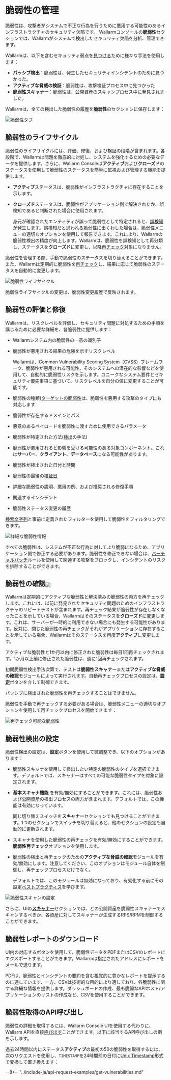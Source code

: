# 脆弱性の管理

脆弱性は、攻撃者がシステムで不正な行為を行うために悪用する可能性のあるインフラストラクチャのセキュリティ欠陥です。 Wallarmコンソールの**脆弱性**セクションでは、Wallarmがシステムで検出したセキュリティ欠陥を分析、管理できます。

Wallarmは、以下を含むセキュリティ弱点を[見つける](../about-wallarm/detecting-vulnerabilities.md)ために様々な手法を使用します：

* **パッシブ検出**：脆弱性は、発生したセキュリティインシデントのために見つかった。
* **アクティブな脅威の検証**：脆弱性は、攻撃検証プロセス中に見つかった
* **脆弱性スキャナー**：脆弱性は、[公開資産](scanner.md)のスキャンプロセス中に発見されました。

Wallarmは、全ての検出した脆弱性の履歴を**脆弱性**のセクションに保存します：

![脆弱性タブ](../images/user-guides/vulnerabilities/check-vuln.png)

## 脆弱性のライフサイクル

脆弱性のライフサイクルには、評価、修復、および検証の段階が含まれます。各段階で、Wallarmは問題を徹底的に対処し、システムを強化するための必要なデータを提供します。さらに、Wallarm Consoleは**アクティブ**および**クローズド**のステータスを使用して脆弱性のステータスを簡単に監視および管理する機能を提供します。

* **アクティブ**ステータスは、脆弱性がインフラストラクチャに存在することを示します。
* **クローズド**ステータスは、脆弱性がアプリケーション側で解決されたか、誤検知であると判断された場合に使用されます。

    身元が確認されたエンティティが誤って脆弱性として特定されると、[誤検知](../about-wallarm/detecting-vulnerabilities.md#false-positives)が発生します。誤検知だと思われる脆弱性に出くわした場合は、脆弱性メニューの適切なオプションを使用して報告できます。これにより、Wallarmの脆弱性検出の精度が向上します。Wallarmは、脆弱性を誤検知として再分類し、ステータスを**クローズド**に変更し、以降[再チェック](#verifying-vulnerabilities)対象になりません。

脆弱性を管理する際、手動で脆弱性のステータスを切り替えることができます。また、Wallarmは定期的に脆弱性を[再チェック](#verifying-vulnerabilities)し、結果に応じて脆弱性のステータスを自動的に変更します。

![脆弱性ライフサイクル](../images/user-guides/vulnerabilities/vulnerability-lifecycle.png)

脆弱性ライフサイクルの変更は、脆弱性変更履歴で反映されます。

## 脆弱性の評価と修復

Wallarmは、リスクレベルを評価し、セキュリティ問題に対処するための手順を講じるために必要な詳細を、各脆弱性に提供します：

* Wallarmシステム内の脆弱性の一意の識別子
* 脆弱性が悪用される結果の危険を示すリスクレベル

    Wallarmは、Common Vulnerability Scoring System（CVSS）フレームワーク、脆弱性が悪用される可能性、そのシステムへの潜在的な影響などを使用して、自動的に脆弱性リスクを示します。ユニークなシステム要件とセキュリティ優先事項に基づいて、リスクレベルを自分の値に変更することが可能です。
* 脆弱性の種類([ターゲットの脆弱性](../attacks-vulns-list.md)は、脆弱性を悪用する攻撃のタイプにも対応します
* 脆弱性が存在するドメインとパス
* 悪意のあるペイロードを脆弱性に渡すために使用できるパラメータ
* 脆弱性が特定された方法([検出](../about-wallarm/detecting-vulnerabilities.md#vulnerability-detection-methods)の手法)
* 脆弱性が悪用されると影響を受ける可能性のある対象コンポーネント。これは**サーバー**、**クライアント**、**データベース**になる可能性があります。
* 脆弱性が検出された日付と時間
* 脆弱性の最後の[検証日](#verifying-vulnerabilities)
* 詳細な脆弱性の説明、悪用の例、および推奨される修復手順
* 関連するインシデント
* 脆弱性ステータス変更の履歴

[検索文字列](search-and-filters/use-search.md)と事前に定義されたフィルターを使用して脆弱性をフィルタリングできます。

![詳細な脆弱性情報](../images/user-guides/vulnerabilities/vuln-info.png)

すべての脆弱性は、システムが不正な行為に対してより脆弱になるため、アプリケーション側で修正する必要があります。脆弱性を修正できない場合は、[バーチャルパッチ](rules/vpatch-rule.md)ルールを使用して関連する攻撃をブロックし、インシデントのリスクを排除することができます。

## 脆弱性の確認<a href="../../about-wallarm/subscription-plans/#subscription-plans"><img src="../../images/api-security-tag.svg" style="border: none;margin-bottom: -4px;"></a>

Wallarmは定期的にアクティブな脆弱性と解決済みの脆弱性の両方を再チェックします。これには、以前に発見されたセキュリティ問題のためのインフラストラクチャのリピートテストが含まれます。再チェック結果が脆弱性が存在しなくなったことを示している場合、Wallarmはそのステータスを**クローズド**に変更します。これは、サーバーが一時的に利用できない場合にも発生する可能性があります。反対に、閉じた脆弱性の再チェックがそれがアプリケーションに存在することを示している場合、Wallarmはそのステータスを再度**アクティブ**に変更します。

アクティブな脆弱性と1か月以内に修正された脆弱性は毎日1回再チェックされます。1か月以上前に修正された脆弱性は、週に1回再チェックされます。

初期脆弱性検出手法次第で、テストは**脆弱性スキャナー**または**アクティブな脅威の確認**モジュールによって実行されます。自動再チェックプロセスの設定は、[**設定**](#configuring-vulnerability-detection)ボタンを介して制御できます。

パッシブに検出された脆弱性を再チェックすることはできません。

脆弱性を手動で再チェックする必要がある場合は、脆弱性メニューの適切なオプションを使用して再チェックプロセスを開始できます：

![再チェック可能な脆弱性](../images/user-guides/vulnerabilities/recheck-vuln.png)

## 脆弱性検出の設定

脆弱性検出の設定は、**設定**ボタンを使用して微調整でき、以下のオプションがあります：

* 脆弱性スキャナを使用して検出したい特定の脆弱性のタイプを選択できます。デフォルトでは、スキャナーはすべての可能な脆弱性タイプを対象に設定されます。
* **基本スキャナ機能** を有効/無効にすることができます。これには、脆弱性および[公開資産](scanner.md)の検出プロセスの両方が含まれます。デフォルトでは、この機能は有効になっています。

    同じ切り替えスイッチを**スキャナー**セクションでも見つけることができます。1つのセクションでスイッチを切り替えると、他のセクションの設定も自動的に更新されます。
* スキャナを使用した脆弱性の再チェックを有効/無効にすることができます。**脆弱性再チェック**オプションを使用します。
* 脆弱性の検出と再チェックのための**アクティブな脅威の確認**モジュールを有効/無効にします。注意してください、このオプションはモジュール自体を制御し、再チェックプロセスだけでなく。

    デフォルトでは、このモジュールは無効になっており、有効化する前にその設定[ベストプラクティス](../vulnerability-detection/threat-replay-testing/setup.md)を学びます。

![脆弱性スキャンの設定](../images/user-guides/vulnerabilities/vuln-scan-settings.png)

さらに、UIの[**スキャナー**](scanner.md)セクションでは、どの公開資産を脆弱性スキャナーでスキャンするべきか、各資産に対してスキャナーが生成するRPS/RPMを制御することができます。

## 脆弱性レポートのダウンロード

UI内の対応するボタンを使用して、脆弱性データをPDFまたはCSVのレポートにエクスポートすることができます。Wallarmは指定されたアドレスにレポートをメールで送ります。

PDFは、脆弱性とインシデントの要約を含む視覚的に豊かなレポートを提示するのに適しています、一方、CSVは技術的な目的により適しており、各脆弱性に関する詳細な情報を提供します。ダッシュボードの作成、最も脆弱なAPIホスト/アプリケーションのリストの作成など、CSVを使用することができます。

## 脆弱性取得のAPI呼び出し

脆弱性の詳細を取得するには、Wallarm Console UIを使用する代わりに、Wallarm APIを直接[呼び出す](../api/overview.md)ことができます。以下に該当するAPI呼び出しの例を示します。

過去24時間以内にステータス**アクティブ**の最初の50の脆弱性を取得するには、次のリクエストを使用し、`TIMESTAMP`を24時間前の日付に[Unix Timestamp](https://www.unixtimestamp.com/)形式で変換して置き換えます：

--8<-- "../include-ja/api-request-examples/get-vulnerabilities.md"